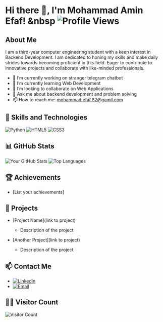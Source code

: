# Hi there 👋, I'm Mohammad Amin Efaf! &nbsp ![Profile Views](https://komarev.com/ghpvc/?username=AminEfaf&style=flat-square)

## About Me

I am a third-year computer engineering student with a keen interest in Backend Development. I am dedicated to honing my skills and make daily strides towards becoming proficient in this field. Eager to contribute to innovative projects and collaborate with like-minded professionals.

- 🔭 I’m currently working on stranger telegram chatbot
- 🌱 I’m currently learning Web Development 
- 👯 I’m looking to collaborate on Web Applications
- 💬 Ask me about backend development and problem solving
- 📫 How to reach me: mohammad.efaf.82@gamil.com

## 🚀 Skills and Technologies

![Python](https://img.shields.io/badge/-Python-000?&logo=Python)
![HTML5](https://img.shields.io/badge/-HTML5-000?&logo=HTML5)
![CSS3](https://img.shields.io/badge/-CSS3-000?&logo=CSS3)

## 📊 GitHub Stats

![Your GitHub Stats](https://github-readme-stats.vercel.app/api?username=AminEfaf&show_icons=true&hide_border=true)
![Top Languages](https://github-readme-stats.vercel.app/api/top-langs/?username=AminEfaf&layout=compact&hide_border=true)

## 🏆 Achievements

- [List your achievements]

## 📂 Projects

- [Project Name](link to project)
  - Description of the project

- [Another Project](link to project)
  - Description of the project

## 📫 Contact Me

- [![LinkedIn](https://img.shields.io/badge/-LinkedIn-000?&logo=LinkedIn)](https://www.linkedin.com/in/amin-efaf/)
- [![Email](https://img.shields.io/badge/-Email-000?&logo=Gmail)](mohammad.efaf.82@gamil.com)

## 👨‍💻 Visitor Count

![Visitor Count](https://profile-counter.glitch.me/AminEfaf/count.svg)

<!-- Add more sections as needed -->

